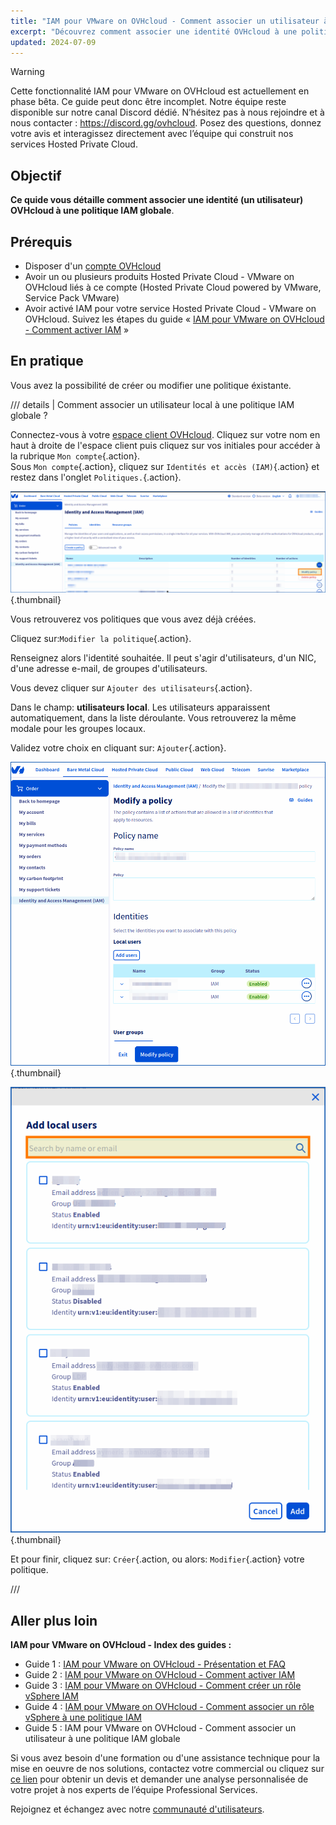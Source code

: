 ```yaml
---
title: "IAM pour VMware on OVHcloud - Comment associer un utilisateur à une politique IAM globale"
excerpt: "Découvrez comment associer une identité OVHcloud à une politique IAM"
updated: 2024-07-09
---
```

<style>
details>summary {
    color:rgb(33, 153, 232) !important;
    cursor: pointer;
}
details>summary::before {
    content:'\25B6';
    padding-right:1ch;
}
details[open]>summary::before {
    content:'\25BC';
}
</style>

> [!warning]
>
> Cette fonctionnalité IAM pour VMware on OVHcloud est actuellement en phase bêta. Ce guide peut donc être incomplet. Notre équipe reste disponible sur notre canal Discord dédié. N’hésitez pas à nous rejoindre et à nous contacter : <https://discord.gg/ovhcloud>. Posez des questions, donnez votre avis et interagissez directement avec l’équipe qui construit nos services Hosted Private Cloud.
>

## Objectif

**Ce quide vous détaille comment associer une identité (un utilisateur) OVHcloud à une politique IAM globale**.

## Prérequis

- Disposer d'un [compte OVHcloud](/pages/account_and_service_management/account_information/ovhcloud-account-creation)
- Avoir un ou plusieurs produits Hosted Private Cloud - VMware on OVHcloud liés à ce compte (Hosted Private Cloud powered by VMware, Service Pack VMware)
- Avoir activé IAM pour votre service Hosted Private Cloud - VMware on OVHcloud. Suivez les étapes du guide « [IAM pour VMware on OVHcloud - Comment activer IAM](/pages/hosted_private_cloud/hosted_private_cloud_powered_by_vmware/vmware_iam_activation) »

## En pratique

Vous avez la possibilité de créer ou modifier une politique éxistante.

/// details | Comment associer un utilisateur local à une politique IAM globale ?

Connectez-vous à votre [espace client OVHcloud](/links/manager). Cliquez sur votre nom en haut à droite de l'espace client puis cliquez sur vos initiales pour accéder à la rubrique `Mon compte`{.action}.<br>
Sous `Mon compte`{.action}, cliquez sur `Identités et accès (IAM)`{.action} et restez dans l'onglet `Politiques.`{.action}.

![IAM USER POLICY](images/iam_user_policy_4.png){.thumbnail}

Vous retrouverez vos politiques que vous avez déjà créées.

Cliquez sur:`Modifier la politique`{.action}.

Renseignez alors l'identité souhaitée. Il peut s'agir d'utilisateurs, d'un NIC, d'une adresse e-mail, de groupes d'utilisateurs.

Vous devez cliquer sur `Ajouter des utilisateurs`{.action}.

Dans le champ: **utilisateurs local**. Les utilisateurs apparaissent automatiquement, dans la liste déroulante. Vous retrouverez la même modale pour les groupes locaux.

Validez votre choix en cliquant sur: `Ajouter`{.action}.

![IAM user policy](images/iam_user_policy_3.png){.thumbnail}

![IAM user policy](images/iam_user_policy_2.png){.thumbnail}

Et pour finir, cliquez sur: `Créer`{.action, ou alors: `Modifier`{.action} votre politique.

///

## Aller plus loin

**IAM pour VMware on OVHcloud - Index des guides :**

- Guide 1 : [IAM pour VMware on OVHcloud - Présentation et FAQ](/pages/hosted_private_cloud/hosted_private_cloud_powered_by_vmware/vmware_iam_getting_started)
- Guide 2 : [IAM pour VMware on OVHcloud - Comment activer IAM](/pages/hosted_private_cloud/hosted_private_cloud_powered_by_vmware/vmware_iam_activation)
- Guide 3 : [IAM pour VMware on OVHcloud - Comment créer un rôle vSphere IAM](/pages/hosted_private_cloud/hosted_private_cloud_powered_by_vmware/vmware_iam_role)
- Guide 4 : [IAM pour VMware on OVHcloud - Comment associer un rôle vSphere à une politique IAM](/pages/hosted_private_cloud/hosted_private_cloud_powered_by_vmware/vmware_iam_role_policy)
- Guide 5 : IAM pour VMware on OVHcloud - Comment associer un utilisateur à une politique IAM globale

Si vous avez besoin d'une formation ou d'une assistance technique pour la mise en oeuvre de nos solutions, contactez votre commercial ou cliquez sur [ce lien](https://www.ovhcloud.com/fr/professional-services/) pour obtenir un devis et demander une analyse personnalisée de votre projet à nos experts de l’équipe Professional Services.

Rejoignez et échangez avec notre [communauté d'utilisateurs](/links/community).